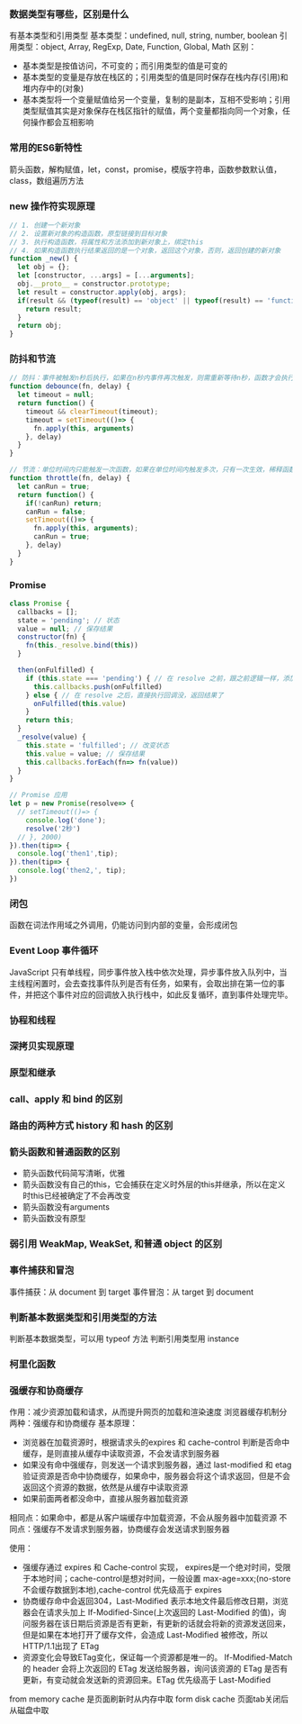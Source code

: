 ### 数据类型有哪些，区别是什么
有基本类型和引用类型
基本类型：undefined, null, string, number, boolean
引用类型：object, Array, RegExp, Date, Function, Global, Math
区别：
- 基本类型是按值访问，不可变的；而引用类型的值是可变的
- 基本类型的变量是存放在栈区的；引用类型的值是同时保存在栈内存(引用)和堆内存中的(对象)
- 基本类型将一个变量赋值给另一个变量，复制的是副本，互相不受影响；引用类型赋值其实是对象保存在栈区指针的赋值，两个变量都指向同一个对象，任何操作都会互相影响


### 常用的ES6新特性
箭头函数，解构赋值，let，const，promise，模版字符串，函数参数默认值，class，数组遍历方法


### new 操作符实现原理
```js
// 1. 创建一个新对象
// 2. 设置新对象的构造函数，原型链接到目标对象
// 3. 执行构造函数，将属性和方法添加到新对象上，绑定this
// 4. 如果构造函数执行结果返回的是一个对象，返回这个对象，否则，返回创建的新对象
function _new() {
  let obj = {};
  let [constructor, ...args] = [...arguments];
  obj.__proto__ = constructor.prototype;
  let result = constructor.apply(obj, args);
  if(result && (typeof(result) == 'object' || typeof(result) == 'function')) {
    return result;
  }
  return obj;
}
```


### 防抖和节流
```js
// 防抖：事件被触发n秒后执行，如果在n秒内事件再次触发，则需重新等待n秒，函数才会执行。场景：input 输入联想
function debounce(fn, delay) {
  let timeout = null;
  return function() {
    timeout && clearTimeout(timeout);
    timeout = setTimeout(()=> {
      fn.apply(this, arguments)
    }, delay)
  }
}

// 节流：单位时间内只能触发一次函数，如果在单位时间内触发多次，只有一次生效，稀释函数的执行频率。场景：鼠标滑入，滚动等
function throttle(fn, delay) {
  let canRun = true;
  return function() {
    if(!canRun) return;
    canRun = false;
    setTimeout(()=> {
      fn.apply(this, arguments);
      canRun = true;
    }, delay)
  }
}
```


### Promise
```js
class Promise {
  callbacks = [];
  state = 'pending'; // 状态
  value = null; // 保存结果
  constructor(fn) {
    fn(this._resolve.bind(this))
  }

  then(onFulfilled) {
    if (this.state === 'pending') { // 在 resolve 之前，跟之前逻辑一样，添加到 callbacks 中
      this.callbacks.push(onFulfilled)
    } else { // 在 resolve 之后，直接执行回调没，返回结果了
      onFulfilled(this.value)
    }
    return this;
  }
  _resolve(value) {
    this.state = 'fulfilled'; // 改变状态
    this.value = value; // 保存结果
    this.callbacks.forEach(fn=> fn(value))
  } 
}

// Promise 应用
let p = new Promise(resolve=> {
  // setTimeout(()=> {
    console.log('done');
    resolve('2秒')
  // }, 2000)
}).then(tip=> {
  console.log('then1',tip);
}).then(tip=> {
  console.log('then2,', tip);
})
```


### 闭包
函数在词法作用域之外调用，仍能访问到内部的变量，会形成闭包

### Event Loop 事件循环
JavaScript 只有单线程，同步事件放入栈中依次处理，异步事件放入队列中，当主线程闲置时，会去查找事件队列是否有任务，如果有，会取出排在第一位的事件，并把这个事件对应的回调放入执行栈中，如此反复循环，直到事件处理完毕。

### 协程和线程


### 深拷贝实现原理


### 原型和继承


### call、apply 和 bind 的区别


### 路由的两种方式 history 和 hash 的区别


### 箭头函数和普通函数的区别
- 箭头函数代码简写清晰，优雅
- 箭头函数没有自己的this，它会捕获在定义时外层的this并继承，所以在定义时this已经被确定了不会再改变
- 箭头函数没有arguments
- 箭头函数没有原型


### 弱引用 WeakMap, WeakSet, 和普通 object 的区别


### 事件捕获和冒泡
事件捕获：从 document 到 target
事件冒泡：从 target 到 document


### 判断基本数据类型和引用类型的方法
判断基本数据类型，可以用 typeof 方法
判断引用类型用 instance


### 柯里化函数


### 强缓存和协商缓存
作用：减少资源加载和请求，从而提升网页的加载和渲染速度
浏览器缓存机制分两种：强缓存和协商缓存
基本原理：
- 浏览器在加载资源时，根据请求头的expires 和 cache-control 判断是否命中缓存，是则直接从缓存中读取资源，不会发请求到服务器
- 如果没有命中强缓存，则发送一个请求到服务器，通过 last-modified 和 etag 验证资源是否命中协商缓存，如果命中，服务器会将这个请求返回，但是不会返回这个资源的数据，依然是从缓存中读取资源
- 如果前面两者都没命中，直接从服务器加载资源

相同点：如果命中，都是从客户端缓存中加载资源，不会从服务器中加载资源
不同点：强缓存不发请求到服务器，协商缓存会发送请求到服务器

使用：
- 强缓存通过 expires 和 Cache-control 实现， expires是一个绝对时间，受限于本地时间；cache-control是想对时间，一般设置 max-age=xxx;(no-store不会缓存数据到本地),cache-control 优先级高于 expires
- 协商缓存命中会返回304，Last-Modified 表示本地文件最后修改日期，浏览器会在请求头加上 If-Modified-Since(上次返回的 Last-Modified 的值)，询问服务器在该日期后资源是否有更新，有更新的话就会将新的资源发送回来，但是如果在本地打开了缓存文件，会造成 Last-Modified 被修改，所以 HTTP/1.1出现了 ETag
- 资源变化会导致ETag变化，保证每一个资源都是唯一的。 If-Modified-Match 的 header 会将上次返回的 ETag 发送给服务器，询问该资源的 ETag 是否有更新，有变动就会发送新的资源回来。ETag 优先级高于 Last-Modified

from memory cache 是页面刷新时从内存中取
form disk cache 页面tab关闭后从磁盘中取


